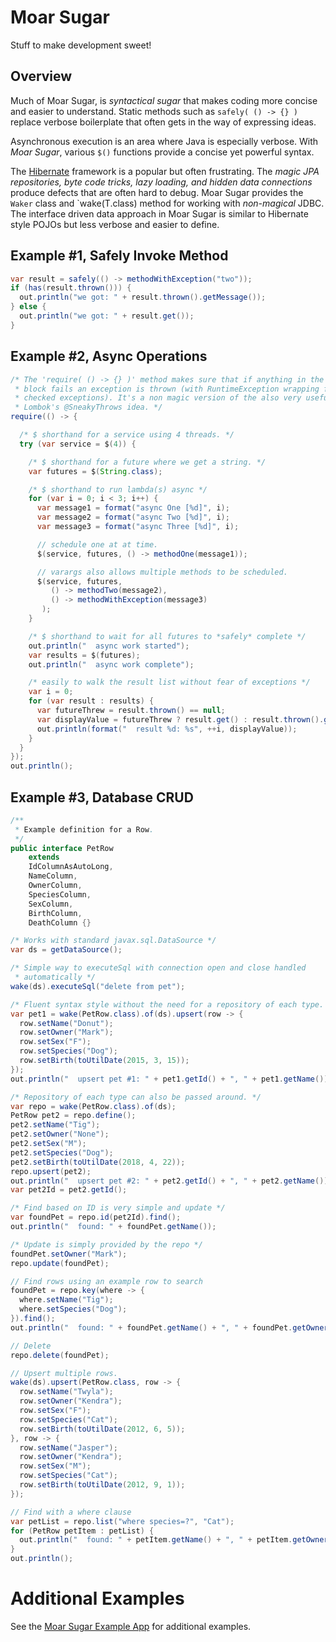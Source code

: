 # Moar Sugar

Stuff to make development sweet!

## Overview

Much of Moar Sugar, is *syntactical sugar* that makes coding more concise and easier to understand.  Static methods such as `safely( () -> {} )` replace verbose boilerplate that often gets in the way of expressing ideas.

Asynchronous execution is an area where Java is especially verbose.  With *Moar Sugar*, various `$()` functions provide a concise yet powerful syntax.

The [Hibernate](https://en.wikipedia.org/wiki/Hibernate_(framework)) framework is a popular but often frustrating.  The *magic JPA repositories, byte code tricks, lazy loading, and hidden data connections* produce defects that are often hard to debug.  Moar Sugar provides the `Waker` class and `wake(T.class) method for working with *non-magical* JDBC.  The interface driven data approach in Moar Sugar is similar to Hibernate style POJOs but less verbose and easier to define.

## Example #1, Safely Invoke Method
```java
var result = safely(() -> methodWithException("two"));
if (has(result.thrown())) {
  out.println("we got: " + result.thrown().getMessage());
} else {
  out.println("we got: " + result.get());
}
```

## Example #2, Async Operations

```java
/* The 'require( () -> {} )' method makes sure that if anything in the
 * block fails an exception is thrown (with RuntimeException wrapping for
 * checked exceptions). It's a non magic version of the also very useful
 * Lombok's @SneakyThrows idea. */
require(() -> {

  /* $ shorthand for a service using 4 threads. */
  try (var service = $(4)) {

    /* $ shorthand for a future where we get a string. */
    var futures = $(String.class);

    /* $ shorthand to run lambda(s) async */
    for (var i = 0; i < 3; i++) {
      var message1 = format("async One [%d]", i);
      var message2 = format("async Two [%d]", i);
      var message3 = format("async Three [%d]", i);

      // schedule one at at time.
      $(service, futures, () -> methodOne(message1));

      // varargs also allows multiple methods to be scheduled.
      $(service, futures,
         () -> methodTwo(message2),
         () -> methodWithException(message3)
       );
    }

    /* $ shorthand to wait for all futures to *safely* complete */
    out.println("  async work started");
    var results = $(futures);
    out.println("  async work complete");

    /* easily to walk the result list without fear of exceptions */
    var i = 0;
    for (var result : results) {
      var futureThrew = result.thrown() == null;
      var displayValue = futureThrew ? result.get() : result.thrown().getMessage();
      out.println(format("  result %d: %s", ++i, displayValue));
    }
  }
});
out.println();
```

## Example #3, Database CRUD

```java
/**
 * Example definition for a Row.
 */
public interface PetRow
    extends
    IdColumnAsAutoLong,
    NameColumn,
    OwnerColumn,
    SpeciesColumn,
    SexColumn,
    BirthColumn,
    DeathColumn {}
```

```java
/* Works with standard javax.sql.DataSource */
var ds = getDataSource();

/* Simple way to executeSql with connection open and close handled
 * automatically */
wake(ds).executeSql("delete from pet");

/* Fluent syntax style without the need for a repository of each type. */
var pet1 = wake(PetRow.class).of(ds).upsert(row -> {
  row.setName("Donut");
  row.setOwner("Mark");
  row.setSex("F");
  row.setSpecies("Dog");
  row.setBirth(toUtilDate(2015, 3, 15));
});
out.println("  upsert pet #1: " + pet1.getId() + ", " + pet1.getName());

/* Repository of each type can also be passed around. */
var repo = wake(PetRow.class).of(ds);
PetRow pet2 = repo.define();
pet2.setName("Tig");
pet2.setOwner("None");
pet2.setSex("M");
pet2.setSpecies("Dog");
pet2.setBirth(toUtilDate(2018, 4, 22));
repo.upsert(pet2);
out.println("  upsert pet #2: " + pet2.getId() + ", " + pet2.getName());
var pet2Id = pet2.getId();

/* Find based on ID is very simple and update */
var foundPet = repo.id(pet2Id).find();
out.println("  found: " + foundPet.getName());

/* Update is simply provided by the repo */
foundPet.setOwner("Mark");
repo.update(foundPet);

// Find rows using an example row to search
foundPet = repo.key(where -> {
  where.setName("Tig");
  where.setSpecies("Dog");
}).find();
out.println("  found: " + foundPet.getName() + ", " + foundPet.getOwner());

// Delete
repo.delete(foundPet);

// Upsert multiple rows.
wake(ds).upsert(PetRow.class, row -> {
  row.setName("Twyla");
  row.setOwner("Kendra");
  row.setSex("F");
  row.setSpecies("Cat");
  row.setBirth(toUtilDate(2012, 6, 5));
}, row -> {
  row.setName("Jasper");
  row.setOwner("Kendra");
  row.setSex("M");
  row.setSpecies("Cat");
  row.setBirth(toUtilDate(2012, 9, 1));
});

// Find with a where clause
var petList = repo.list("where species=?", "Cat");
for (PetRow petItem : petList) {
  out.println("  found: " + petItem.getName() + ", " + petItem.getOwner());
}
out.println();
```

# Additional Examples

See the [Moar Sugar Example App](https://github.com/moar-stuff/moar-sugar-example/blob/master/README.md) for additional examples.

